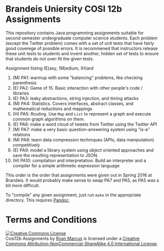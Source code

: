 # Brandeis Uniersity COSI 12b Assignments

This repository contains Java programming assignments suitable for second semester undergraduate computer science students. Each problem (except the Twitter problem) comes with a set of unit tests that have fairly good coverege of possible errors. It is recommened that instructors release these unit tests to students and invent another, hidden set of tests to ensure that students do not over-fit the given tests.

Assignment listing (E)asy, (M)edium, (H)ard

1. (M) PA1: warmup with some "balancing" problems, like checking parenthesis
1. (E) PA2: Game of 15. Basic interaction with other people's code / libraries
1. (E) PA3: leaky abstractions, string injection, and timing attacks
1. (M) PA4: Statistics. Covers interfaces, abstract classes, and mathematical reductions and mappings
1. (H) PA5: Routing. Use `Map` and `List` to represent a graph and execute common graph algorithms on them.
1. (E) PA6: make a word cloud of tweets from Twitter using the Twitter API
1. (M) PA7: make a very basic question-answering system using "is-a" relations
1. (M) PA8: learn data compression techniques (APIs, data manipulation) competitively
1. (E) PA9: model a library system using object oriented approaches and save the resulting representation to JSON.
1. (H) PA10: compilation and interpretation. Build an interpreter and a compiler for a simple arithmetic expression language

This order is the order that assignments were given out in Spring 2016 at Brandeis. It would probably make sense to swap PA7 and PA5, as PA5 was a bit more difficult.


To "compile" any given assignment, just run `make` in the appropriate directory. This requires [Pandoc](http://pandoc.org/).


# Terms and Conditions

<a rel="license" href="http://creativecommons.org/licenses/by-nc-sa/4.0/"><img alt="Creative Commons License" style="border-width:0" src="https://i.creativecommons.org/l/by-nc-sa/4.0/88x31.png" /></a><br /><span xmlns:dct="http://purl.org/dc/terms/" property="dct:title">Cosi12b Assignments</span> by <a xmlns:cc="http://creativecommons.org/ns#" href="http://rmarcus.info" property="cc:attributionName" rel="cc:attributionURL">Ryan Marcus</a> is licensed under a <a rel="license" href="http://creativecommons.org/licenses/by-nc-sa/4.0/">Creative Commons Attribution-NonCommercial-ShareAlike 4.0 International License</a>.

